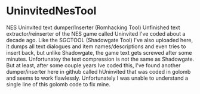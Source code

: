 # UninvitedNesTool
NES Uninvited text dumper/Inserter (Romhacking Tool)
Unfinished text extractor/reinserter of the NES game called Uninvited I've coded about a decade ago. Like the SGCTOOL (Shadowgate Tool) I've also uploaded here, it dumps all text dialogues and item names/descriptions and even tries to insert back, but unlike Shadowgate, the game text gets screwed after some minutes. Unfortunatey the text compression is not the same as Shadowgate. But at least, after some couple years Ive coded this, I've found another dumper/inserter here in github called hUninvited that was coded in golomb and seems to work flawlessly. Unfortunately I was unable to understand a single line of this golomb code to fix mine.
